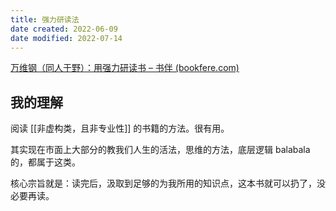 ```yaml
---
title: 强力研读法
date created: 2022-06-09
date modified: 2022-07-14
---
```


[万维钢（同人于野）：用强力研读书 – 书伴 (bookfere.com)](https://bookfere.com/post/349.html)

## 我的理解

阅读 [[非虚构类，且非专业性]] 的书籍的方法。很有用。

其实现在市面上大部分的教我们人生的活法，思维的方法，底层逻辑 balabala 的，都属于这类。

核心宗旨就是：读完后，汲取到足够的为我所用的知识点，这本书就可以扔了，没必要再读。
